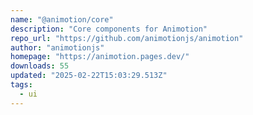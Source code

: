 ```yaml
---
name: "@animotion/core"
description: "Core components for Animotion"
repo_url: "https://github.com/animotionjs/animotion"
author: "animotionjs"
homepage: "https://animotion.pages.dev/"
downloads: 55
updated: "2025-02-22T15:03:29.513Z"
tags: 
  - ui
---
```

